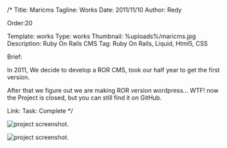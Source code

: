 /*
Title: Maricms
Tagline: Works
Date: 2011/11/10
Author: Redy

Order:20

Template: works
Type: works
Thumbnail: %uploads%/maricms.jpg
Description: Ruby On Rails CMS
Tag: Ruby On Rails, Liquid, Html5, CSS 

Brief: <p>In 2011, We decide to develop a ROR CMS, took our half year to get the first version.</p><p>After that we figure out we are making ROR version wordpress... WTF! now the Project is closed, but you can still find it on GitHub.</p>
Link:
Task: Complete
*/

[1]: %image_url%/works/maricms/maricms_1_s.jpg  "Maricms"
[2]: %image_url%/works/maricms/maricms_2_s.jpg  "Maricms"

![project screenshot.][1]

![project screenshot.][2]
